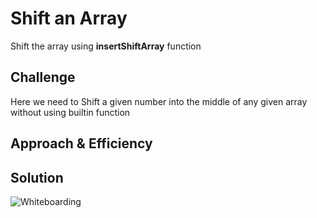 # Shift an Array
<!-- Short summary or background information -->
Shift the array using **insertShiftArray** function 

## Challenge
<!-- Description of the challenge -->
Here we need to Shift a given number into the middle of any given array without using builtin function

## Approach & Efficiency
<!-- What approach did you take? Why? What is the Big O space/time for this approach? -->

## Solution
<!-- Embedded whiteboard image -->
![Whiteboarding](./../../assets/array-shift.jpg)